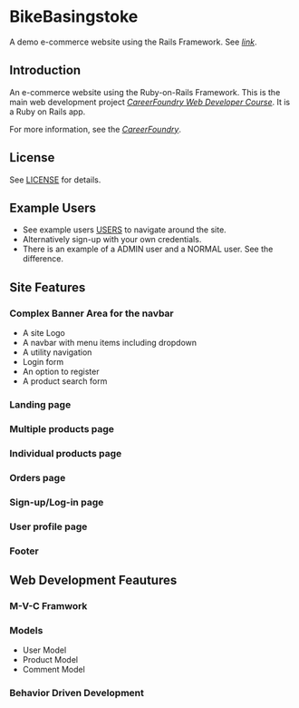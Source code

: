 # BikeBasingstoke
A demo e-commerce website using the Rails Framework.
See [*link*](https://bikebasingstokerailsdemo.herokuapp.com).

## Introduction
An e-commerce website using the Ruby-on-Rails Framework. This is the main web development project [*CareerFoundry Web Developer Course*](https://careerfoundry.com/en/courses/become-a-web-developer/). It is a Ruby on Rails app.

For more information, see the [*CareerFoundry*](https://careerfoundry.com).

## License
See [LICENSE](LICENSE) for details.

## Example Users
*   See example users [USERS](USER.md) to navigate around the site.
*   Alternatively sign-up with your own credentials.
*   There is an example of a ADMIN user and a NORMAL user. See the difference.

##  Site Features
### Complex Banner Area for the navbar
*   A site Logo
*   A navbar with menu items including dropdown
*   A utility navigation
*   Login form
*   An option to register
*   A product search form

### Landing page 
 
### Multiple products page
### Individual products page
### Orders page
### Sign-up/Log-in page
### User profile page
### Footer



## Web Development Feautures

### M-V-C Framwork

### Models
*   User Model
*   Product Model
*   Comment Model

### Behavior Driven Development
